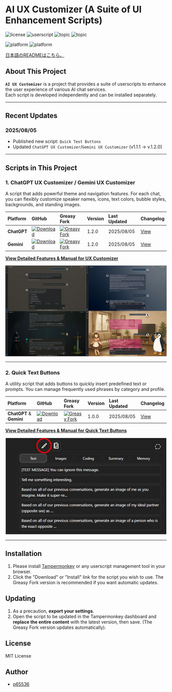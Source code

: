 # AI UX Customizer (A Suite of UI Enhancement Scripts)

![license](https://img.shields.io/badge/license-MIT-green)
![userscript](https://img.shields.io/badge/userscript-Tampermonkey-blueviolet)
![topic](https://img.shields.io/badge/topic-customization-ff69b4)
![topic](https://img.shields.io/badge/topic-ui_enhancement-9cf)

![platform](https://img.shields.io/badge/platform-ChatGPT-lightgrey)
![platform](https://img.shields.io/badge/platform-Gemini-lightgrey)

[日本語のREADMEはこちら。](./README_ja.md)

## About This Project

**`AI UX Customizer`** is a project that provides a suite of userscripts to enhance the user experience of various AI chat services.  
Each script is developed independently and can be installed separately.

---

## Recent Updates

### 2025/08/05
- Published new script: `Quick Text Buttons`
- Updated `ChatGPT UX Customizer`/`Gemini UX Customizer` (v1.1.1 -> v.1.2.0)

---

## Scripts in This Project

### 1. ChatGPT UX Customizer / Gemini UX Customizer

A script that adds powerful theme and navigation features. For each chat, you can flexibly customize speaker names, icons, text colors, bubble styles, backgrounds, and standing images.

| Platform | GitHub | Greasy Fork | Version | Last Updated | Changelog |
| :--- | :--- | :--- | :--- | :--- | :--- |
| **ChatGPT** | [![Download](https://img.shields.io/badge/Download-blue?style=flat-square&logo=download)](https://raw.githubusercontent.com/p65536/AI-UX-Customizer/main/scripts/UX-Customizer/ChatGPT-UX-Customizer.user.js) | [![Greasy Fork](https://img.shields.io/badge/Install-green?style=flat-square&logo=greasyfork)](https://greasyfork.org/en/scripts/543703-chatgpt-ux-customizer) | 1.2.0 | 2025/08/05 | [View](./docs/UX-Customizer/CHANGELOG_GPTUX.md) |
| **Gemini** | [![Download](https://img.shields.io/badge/Download-blue?style=flat-square&logo=download)](https://raw.githubusercontent.com/p65536/AI-UX-Customizer/main/scripts/UX-Customizer/Gemini-UX-Customizer.user.js) | [![Greasy Fork](https://img.shields.io/badge/Install-green?style=flat-square&logo=greasyfork)](https://greasyfork.org/en/scripts/543704-gemini-ux-customizer) | 1.2.0 | 2025/08/05 | [View](./docs/UX-Customizer/CHANGELOG_GGGUX.md) |

**[View Detailed Features & Manual for UX Customizer](./docs/UX-Customizer/README.md)**

![UX Customizer Showcase Image](./docs/UX-Customizer/images/ux-customizer_showcase.webp)

---

### 2. Quick Text Buttons

A utility script that adds buttons to quickly insert predefined text or prompts. You can manage frequently used phrases by category and profile.

| Platform | GitHub | Greasy Fork | Version | Last Updated | Changelog |
| :--- | :--- | :--- | :--- | :--- | :--- |
| **ChatGPT** & **Gemini** | [![Download](https://img.shields.io/badge/Download-blue?style=flat-square&logo=download)](https://raw.githubusercontent.com/p65536/AI-UX-Customizer/main/scripts/Quick-Text-Buttons/Quick-Text-Buttons.user.js) | [![Greasy Fork](https://img.shields.io/badge/Install-green?style=flat-square&logo=greasyfork)](https://greasyfork.org/en/scripts/xxxxxx-quick-text-buttons) | 1.0.0 | 2025/08/05 | [View](./docs/Quick-Text-Buttons/CHANGELOG_QTBUX.md) |

**[View Detailed Features & Manual for Quick Text Buttons](./docs/Quick-Text-Buttons/README.md)**

![Quick Text Buttons Showcase Image](./docs/Quick-Text-Buttons/images/qtb_showcase.webp) 

---

## Installation

1.  Please install [Tampermonkey](https://www.tampermonkey.net/) or any userscript management tool in your browser.
2.  Click the "Download" or "Install" link for the script you wish to use. The Greasy Fork version is recommended if you want automatic updates.

## Updating

1.  As a precaution, **export your settings**.
2.  Open the script to be updated in the Tampermonkey dashboard and **replace the entire content** with the latest version, then save. (The Greasy Fork version updates automatically).

## License

MIT License

## Author

* [p65536](https://github.com/p65536)